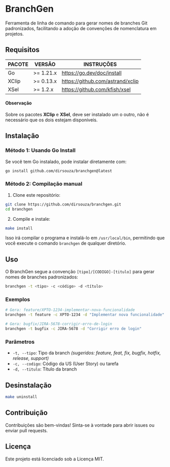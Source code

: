 # BranchGen

Ferramenta de linha de comando para gerar nomes de branches Git padronizados, facilitando a adoção de convenções de nomenclatura em projetos.

## Requisitos

| **PACOTE** | **VERSÃO** | **INSTRUÇÕES**                     |
|------------|------------|------------------------------------|
| Go         | >= 1.21.x  | <https://go.dev/doc/install>       |
| XClip      | >= 0.13.x  | <https://github.com/astrand/xclip> |
| XSel       | >= 1.2.x   | <https://github.com/kfish/xsel>    |

#### Observação

Sobre os pacotes **XClip** e **XSel**, deve ser instalado um o outro, não é necessário que os dois estejam disponíveis.

## Instalação

### Método 1: Usando Go Install

Se você tem Go instalado, pode instalar diretamente com:

```bash
go install github.com/dirsouza/branchgen@latest
```

### Método 2: Compilação manual

1. Clone este repositório:

```bash
git clone https://github.com/dirsouza/branchgen.git
cd branchgen
```

2. Compile e instale:

```bash
make install
```

Isso irá compilar o programa e instalá-lo em `/usr/local/bin`, permitindo que você execute o comando `branchgen` de qualquer diretório.

## Uso

O BranchGen segue a convenção `[tipo]/[CODIGO]-[titulo]` para gerar nomes de branches padronizados:

```bash
branchgen -t <tipo> -c <código> -d <título>
```

### Exemplos

```bash
# Gera: feature/XPTO-1234-implementar-nova-funcionalidade
branchgen -t feature -c XPTO-1234 -d "Implementar nova funcionalidade"

# Gera: bugfix/JIRA-5678-corrigir-erro-de-login
branchgen -t bugfix -c JIRA-5678 -d "Corrigir erro de login"
```

### Parâmetros

- `-t, --tipo`: Tipo da branch _(sugeridos: feature, feat, fix, bugfix, hotfix, release, support)_
- `-c, --codigo`: Código da US (User Story) ou tarefa
- `-d, --titulo`: Título da branch

## Desinstalação

```bash
make uninstall
```

## Contribuição

Contribuições são bem-vindas! Sinta-se à vontade para abrir issues ou enviar pull requests.

## Licença

Este projeto está licenciado sob a Licença MIT.
